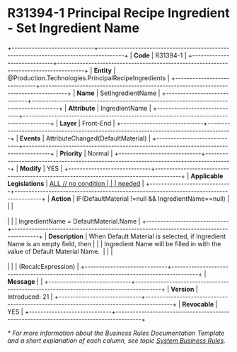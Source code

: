 ﻿---
erp.type: front-end-business-rule
erp.entity: Production.Technologies.PrincipalRecipeIngredients
---

# R31394-1 Principal Recipe Ingredient - Set Ingredient Name
+-----------------------------+---------------------------------------------------------------------------------------+
| **Code**                    | R31394-1                                                                              |
+-----------------------------+---------------------------------------------------------------------------------------+
| **Entity**                  | @Production.Technologies.PrincipalRecipeIngredients                                   |
+-----------------------------+---------------------------------------------------------------------------------------+
| **Name**                    | SetIngredientName                                                                     |
+-----------------------------+---------------------------------------------------------------------------------------+
| **Attribute**               | IngredientName                                                                        |
+-----------------------------+---------------------------------------------------------------------------------------+
| **Layer**                   | Front-End                                                                             |
+-----------------------------+---------------------------------------------------------------------------------------+
| **Events**                  | AttributeChanged(DefaultMaterial)                                                     |
+-----------------------------+---------------------------------------------------------------------------------------+
| **Priority**                | Normal                                                                                |
+-----------------------------+---------------------------------------------------------------------------------------+
| **Modify**                  | YES                                                                                   |
+-----------------------------+---------------------------------------------------------------------------------------+
| **Applicable Legislations** | [ALL // no condition                                                                  |
|                             | needed](xref:applicable-legislations)                                                 |
+-----------------------------+---------------------------------------------------------------------------------------+
| **Action**                  | IF(DefaultMaterial !=null && IngredientName==null)                                    |
|                             | <br/><br/>                                                                            |
|                             | IngredientName = DefaultMaterial.Name                                                 |
+-----------------------------+---------------------------------------------------------------------------------------+
| **Description**             | When Default Material is selected, if Ingredient Name is an empty field, then         |
|                             | Ingredient Name will be filled in with the value of Default Material Name.            |
|                             | <br/><br/>                                                                            |
|                             | (RecalcExpression)                                                                    |
+-----------------------------+---------------------------------------------------------------------------------------+
| **Message**                 |                                                                                       |
+-----------------------------+---------------------------------------------------------------------------------------+
| **Version**                 | Introduced: 21                                                                        |
+-----------------------------+---------------------------------------------------------------------------------------+
| **Revocable**               | YES                                                                                   |
+-----------------------------+---------------------------------------------------------------------------------------+

*\* For more information about the Business Rules Documentation Template and a short explanation of each column, see
topic [System Business Rules](../templates/template-description-system-business-rules.md).*
